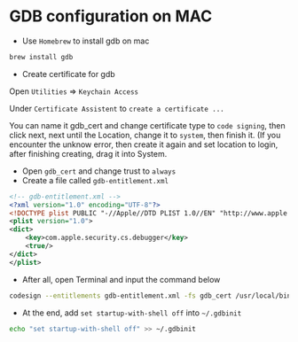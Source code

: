 # GDB configuration on MAC

- Use `Homebrew` to install gdb on mac

```bash
brew install gdb
```

- Create certificate for gdb

Open `Utilities` ⇒ `Keychain Access`

Under `Certificate Assistent` to `create a certificate ...`

You can name it gdb_cert and change certificate type to `code signing`, then click next, next until the Location, change it to `system`, then finish it. (If you encounter the unknow error, then create it again and set location to login, after finishing creating, drag it into System. 

- Open `gdb_cert` and change trust to `always`
- Create a file called `gdb-entitlement.xml`

```xml
<!-- gdb-entitlement.xml -->
<?xml version="1.0" encoding="UTF-8"?>
<!DOCTYPE plist PUBLIC "-//Apple//DTD PLIST 1.0//EN" "http://www.apple.com/DTDs/PropertyList-1.0.dtd">
<plist version="1.0">
<dict>
    <key>com.apple.security.cs.debugger</key>
    <true/>
</dict>
</plist>
```

- After all, open Terminal and input the command below

```bash
codesign --entitlements gdb-entitlement.xml -fs gdb_cert /usr/local/bin/gdb
```

- At the end, add `set startup-with-shell off` into `~/.gdbinit`

```bash
echo "set startup-with-shell off" >> ~/.gdbinit
```